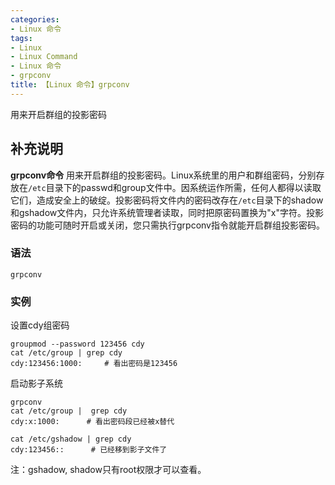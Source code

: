 ```yaml
---
categories:
- Linux 命令
tags:
- Linux
- Linux Command
- Linux 命令
- grpconv
title: 【Linux 命令】grpconv
---
```


用来开启群组的投影密码

## 补充说明

**grpconv命令** 用来开启群组的投影密码。Linux系统里的用户和群组密码，分别存放在`/etc`目录下的passwd和group文件中。因系统运作所需，任何人都得以读取它们，造成安全上的破绽。投影密码将文件内的密码改存在`/etc`目录下的shadow和gshadow文件内，只允许系统管理者读取，同时把原密码置换为"x"字符。投影密码的功能可随时开启或关闭，您只需执行grpconv指令就能开启群组投影密码。

###  语法

```shell
grpconv
```

###  实例

设置cdy组密码

```shell
groupmod --password 123456 cdy
cat /etc/group | grep cdy
cdy:123456:1000:     # 看出密码是123456
```

启动影子系统

```shell
grpconv
cat /etc/group |  grep cdy
cdy:x:1000:      # 看出密码段已经被x替代

cat /etc/gshadow | grep cdy
cdy:123456::      # 已经移到影子文件了
```

注：gshadow, shadow只有root权限才可以查看。


<!-- Linux命令行搜索引擎：https://jaywcjlove.github.io/linux-command/ -->